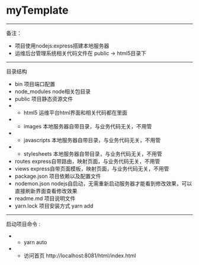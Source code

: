 # myTemplate

---
备注：
- 项目使用nodejs:express搭建本地服务器
- 运维后台管理系统相关代码文件在  public   ->   html5目录下

---


目录结构

- bin                   项目端口配置
- node_modules          node相关包目录
- public                项目静态资源文件
- - html5               运维平台html界面和相关代码都在里面
- - images              本地服务器自带目录，与业务代码无关，不用管
- - javascripts         本地服务器自带目录，与业务代码无关，不用管
- - stylesheets         本地服务器自带目录，与业务代码无关，不用管
- routes                express自带路由，映射页面，与业务代码无关，不用管
- views                 express自带页面模板，映射页面，与业务代码无关，不用管
- package.json          项目依赖以及配置文件
- nodemon.json          nodejs自启动，无需重新启动服务器才能看到修改效果，可以直接刷新界面查看修改效果
- readme.md             项目说明文件
- yarn.lock             项目安装方式 yarn add



---

启动项目命令 : 
- - yarn auto
- - 访问首页
http://localhost:8081/html/index.html

